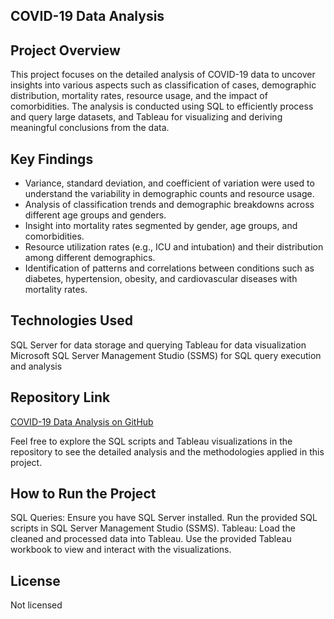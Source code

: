 ## COVID-19 Data Analysis
## Project Overview
This project focuses on the detailed analysis of COVID-19 data to uncover insights into various aspects such as classification of cases, demographic distribution, mortality rates, resource usage, and the impact of comorbidities. The analysis is conducted using SQL to efficiently process and query large datasets, and Tableau for visualizing and deriving meaningful conclusions from the data.

## Key Findings
- Variance, standard deviation, and coefficient of variation were used to understand the variability in demographic counts and resource usage.
- Analysis of classification trends and demographic breakdowns across different age groups and genders.
- Insight into mortality rates segmented by gender, age groups, and comorbidities.
- Resource utilization rates (e.g., ICU and intubation) and their distribution among different demographics.
- Identification of patterns and correlations between conditions such as diabetes, hypertension, obesity, and cardiovascular diseases with mortality rates.

## Technologies Used
SQL Server for data storage and querying
Tableau for data visualization
Microsoft SQL Server Management Studio (SSMS) for SQL query execution and analysis

## Repository Link
[COVID-19 Data Analysis on GitHub](https://github.com/victormakhuba/https-github.com-victormakhuba-Projects/blob/main/Supermarket-Sales.ipynb)


Feel free to explore the SQL scripts and Tableau visualizations in the repository to see the detailed analysis and the methodologies applied in this project.

## How to Run the Project
SQL Queries: Ensure you have SQL Server installed. Run the provided SQL scripts in SQL Server Management Studio (SSMS).
Tableau: Load the cleaned and processed data into Tableau. Use the provided Tableau workbook to view and interact with the visualizations.

## License
Not licensed

